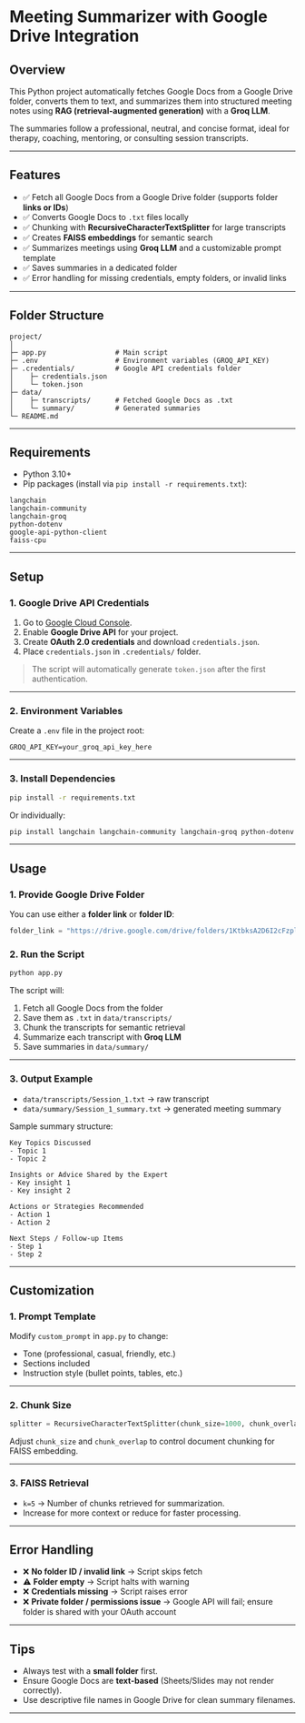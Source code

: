 # Meeting Summarizer with Google Drive Integration

## Overview

This Python project automatically fetches Google Docs from a Google Drive folder, converts them to text, and summarizes them into structured meeting notes using **RAG (retrieval-augmented generation)** with a **Groq LLM**.

The summaries follow a professional, neutral, and concise format, ideal for therapy, coaching, mentoring, or consulting session transcripts.

---

## Features

* ✅ Fetch all Google Docs from a Google Drive folder (supports folder **links or IDs**)
* ✅ Converts Google Docs to `.txt` files locally
* ✅ Chunking with **RecursiveCharacterTextSplitter** for large transcripts
* ✅ Creates **FAISS embeddings** for semantic search
* ✅ Summarizes meetings using **Groq LLM** and a customizable prompt template
* ✅ Saves summaries in a dedicated folder
* ✅ Error handling for missing credentials, empty folders, or invalid links

---

## Folder Structure

```
project/
│
├─ app.py                 # Main script
├─ .env                   # Environment variables (GROQ_API_KEY)
├─ .credentials/          # Google API credentials folder
│    ├─ credentials.json
│    └─ token.json
├─ data/
│    ├─ transcripts/      # Fetched Google Docs as .txt
│    └─ summary/          # Generated summaries
└─ README.md
```

---

## Requirements

* Python 3.10+
* Pip packages (install via `pip install -r requirements.txt`):

```
langchain
langchain-community
langchain-groq
python-dotenv
google-api-python-client
faiss-cpu
```

---

## Setup

### 1. Google Drive API Credentials

1. Go to [Google Cloud Console](https://console.cloud.google.com/).
2. Enable **Google Drive API** for your project.
3. Create **OAuth 2.0 credentials** and download `credentials.json`.
4. Place `credentials.json` in `.credentials/` folder.

> The script will automatically generate `token.json` after the first authentication.

---

### 2. Environment Variables

Create a `.env` file in the project root:

```
GROQ_API_KEY=your_groq_api_key_here
```

---

### 3. Install Dependencies

```bash
pip install -r requirements.txt
```

Or individually:

```bash
pip install langchain langchain-community langchain-groq python-dotenv google-api-python-client faiss-cpu
```

---

## Usage

### 1. Provide Google Drive Folder

You can use either a **folder link** or **folder ID**:

```python
folder_link = "https://drive.google.com/drive/folders/1KtbksA2D6I2cFzplbxfahN2ZVnnTlstb?usp=sharing"
```

### 2. Run the Script

```bash
python app.py
```

The script will:

1. Fetch all Google Docs from the folder
2. Save them as `.txt` in `data/transcripts/`
3. Chunk the transcripts for semantic retrieval
4. Summarize each transcript with **Groq LLM**
5. Save summaries in `data/summary/`

---

### 3. Output Example

* `data/transcripts/Session_1.txt` → raw transcript
* `data/summary/Session_1_summary.txt` → generated meeting summary

Sample summary structure:

```
Key Topics Discussed
- Topic 1
- Topic 2

Insights or Advice Shared by the Expert
- Key insight 1
- Key insight 2

Actions or Strategies Recommended
- Action 1
- Action 2

Next Steps / Follow-up Items
- Step 1
- Step 2
```

---

## Customization

### 1. Prompt Template

Modify `custom_prompt` in `app.py` to change:

* Tone (professional, casual, friendly, etc.)
* Sections included
* Instruction style (bullet points, tables, etc.)

---

### 2. Chunk Size

```python
splitter = RecursiveCharacterTextSplitter(chunk_size=1000, chunk_overlap=100)
```

Adjust `chunk_size` and `chunk_overlap` to control document chunking for FAISS embedding.

---

### 3. FAISS Retrieval

* `k=5` → Number of chunks retrieved for summarization.
* Increase for more context or reduce for faster processing.

---

## Error Handling

* ❌ **No folder ID / invalid link** → Script skips fetch
* ⚠️ **Folder empty** → Script halts with warning
* ❌ **Credentials missing** → Script raises error
* ❌ **Private folder / permissions issue** → Google API will fail; ensure folder is shared with your OAuth account

---

## Tips

* Always test with a **small folder** first.
* Ensure Google Docs are **text-based** (Sheets/Slides may not render correctly).
* Use descriptive file names in Google Drive for clean summary filenames.

---

